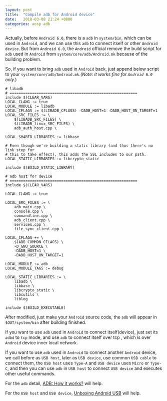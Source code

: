 ```yaml
---
layout: post
title:  "Compile adb for Android device"
date:   2018-03-08 21:24 +0800
categories: aosp adb
---
```


Actually, before `Android 6.0`, there is a `adb` in `system/bin`, which can be used in `Android`, and we can use this `adb` to connect itself or other `Android device`. But from `Android 6.0`, the `Android` official remove the build script for `adb` used in `Android` from `system/core/adb/Android.mk` because of the building problem. 

So, if you want to bring `adb` used in `Android` back, just append below script to your `system/core/adb/Android.mk`.(*Note: it works fine for `Android 6.0` only.*)


```
# libadb
# =========================================================
include $(CLEAR_VARS)
LOCAL_CLANG := true
LOCAL_MODULE := libadb
LOCAL_CFLAGS := $(LIBADB_CFLAGS) -DADB_HOST=1 -DADB_HOST_ON_TARGET=1
LOCAL_SRC_FILES := \
    $(LIBADB_SRC_FILES) \
    $(LIBADB_linux_SRC_FILES) \
    adb_auth_host.cpp \

LOCAL_SHARED_LIBRARIES := libbase

# Even though we're building a static library (and thus there's no link step for
# this to take effect), this adds the SSL includes to our path.
LOCAL_STATIC_LIBRARIES := libcrypto_static

include $(BUILD_STATIC_LIBRARY)

# adb host for device
# =========================================================
include $(CLEAR_VARS)

LOCAL_CLANG := true

LOCAL_SRC_FILES := \
    adb_main.cpp \
    console.cpp \
    commandline.cpp \
    adb_client.cpp \
    services.cpp \
    file_sync_client.cpp \

LOCAL_CFLAGS += \
    $(ADB_COMMON_CFLAGS) \
    -D_GNU_SOURCE \
    -DADB_HOST=1 \
    -DADB_HOST_ON_TARGET=1

LOCAL_MODULE := adb
LOCAL_MODULE_TAGS := debug

LOCAL_STATIC_LIBRARIES := \
    libadb \
    libbase \
    libcrypto_static \
    libcutils \
    liblog

include $(BUILD_EXECUTABLE)
```

After modified, just make your `Android` source code, the `adb` will appear in `$OUT/system/bin` after building finished.

If you want to use `adb` used in `Android` to connect itself(device), just set its `adbd` to `tcp` mode, and use `adb` to connect itself over tcp , which is over `Android` device inner local network.

If you want to use `adb` used in `Android` to connect another `Android` device, we call before as `USB host`, later as `USB device`, use common `USB cable` to connect them, the `USB host` uses `Type-A` and `USB device` uses `Micro` or `Type-C`, and then you can use `adb` in `USB host` to connect `USB device` and executes other useful commands.

For the `adb` detail, [ADB: How it works?](https://events.static.linuxfound.org/images/stories/pdf/lf_abs12_kobayashi.pdf) will help.

For the `USB host` and `USB device`, [Unboxing Android USB](https://www.amazon.com/Unboxing-Android-USB-approach-examples/dp/1430262087/ref=sr_1_1?ie=UTF8&qid=1520517260&sr=8-1&keywords=Unboxing+Android+USB) will help.

